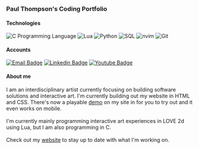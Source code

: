 ### Paul Thompson's Coding Portfolio

#### Technologies
<img alt="C Programming Language" src="https://img.shields.io/badge/-C-000?&logo=C"> </img>
![Lua](https://img.shields.io/badge/-Lua-000?&logo=lua)
![Python](https://img.shields.io/badge/-Python-000?&logo=Python)
![SQL](https://img.shields.io/badge/-SQL-000?&logo=MySQL)
![nvim](https://img.shields.io/badge/-nvim-000?&logo=neovim)
![Git](https://img.shields.io/badge/-Git-000?&logo=Git)
#### Accounts
[![Email Badge](https://img.shields.io/badge/paul@findingfocus.dev-325A80?style=flat-square&logo=Gmail&logoColor=white&link=mailto:paul@findingfocus.dev)](mailto:paul@findingfocus.dev)
[![Linkedin Badge](https://img.shields.io/badge/-findingfocus-blue?style=flat-square&logo=Linkedin&logoColor=white&link=https://www.linkedin.com/in/paul-thompson-abq/)](https://www.linkedin.com/in/paul-thompson-abq/)
[![Youtube Badge](https://img.shields.io/badge/-findingfocus-darkred?style=flat-square&logo=youtube&logoColor=white&link=https://www.youtube.com/findingfocus)](https://www.youtube.com/findingfocus)
#### About me
I am an interdisciplinary artist currently focusing on building software solutions and interactive art. I'm currently building out my website in HTML and CSS. There's now a playable [demo](https://findingfocus.dev/interactive-art/) on my site in for you to try out and it even works on mobile.
<br>
<br>
I'm currently mainly programming interactive art experiences in LOVE 2d using Lua, but I am also programming in C.
<br>
<br>
Check out my [website](https://findingfocus.dev/) to stay up to date with what I'm working on.
